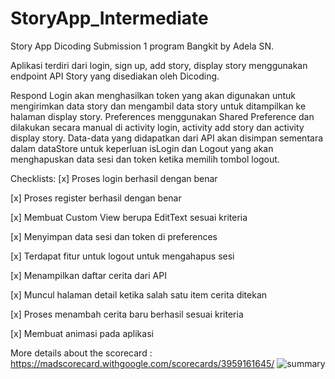 # StoryApp_Intermediate

Story App Dicoding Submission 1 program Bangkit by Adela SN.

Aplikasi terdiri dari login, sign up, add story, display story menggunakan endpoint API Story yang disediakan oleh Dicoding.

Respond Login akan menghasilkan token yang akan digunakan untuk mengirimkan data story dan mengambil data story untuk ditampilkan ke halaman display story.
Preferences menggunakan Shared Preference dan dilakukan secara manual di activity login, activity add story dan activity display story. Data-data yang
didapatkan dari API akan disimpan sementara dalam dataStore untuk keperluan isLogin dan Logout yang akan menghapuskan data sesi dan token ketika memilih
tombol logout.

Checklists:
[x] Proses login berhasil dengan benar

[x] Proses register berhasil dengan benar

[x] Membuat Custom View berupa EditText sesuai kriteria

[x] Menyimpan data sesi dan token di preferences

[x] Terdapat fitur untuk logout untuk mengahapus sesi

[x] Menampilkan daftar cerita dari API

[x] Muncul halaman detail ketika salah satu item cerita ditekan

[x] Proses menambah cerita baru berhasil sesuai kriteria

[x] Membuat animasi pada aplikasi

More details about the scorecard : https://madscorecard.withgoogle.com/scorecards/3959161645/
![summary](https://user-images.githubusercontent.com/80314714/176715375-9fd1dcfe-0119-48f4-9a4c-49772a2a4fd9.png)

